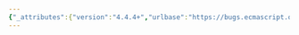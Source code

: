 ```yaml
---
{"_attributes":{"version":"4.4.4+","urlbase":"https://bugs.ecmascript.org/","maintainer":"dherman@mozilla.com"},"bug":{"bug_id":3230,"creation_ts":"2014-09-19 08:48:00 -0700","short_desc":"20.1.3.2, 20.1.3.3, 20.1.3.5: In-line notes for extended precision in Number.prototype.{toExponential, toFixed, toPrecision}","delta_ts":"2014-12-23 20:23:31 -0800","product":"Draft for 6th Edition","component":"editorial issue","version":"Rev 27: August 24, 2014 Draft","rep_platform":"All","op_sys":"All","bug_status":"RESOLVED","resolution":"FIXED","priority":"Normal","bug_severity":"normal","everconfirmed":true,"reporter":{"uid":"andrebargull","name":"André Bargull"},"assigned_to":{"uid":"allen","name":"Allen Wirfs-Brock"},"long_desc":[{"commentid":10197,"comment_count":0,"who":{"uid":"andrebargull","name":"André Bargull"},"bug_when":"2014-09-19 08:48:38 -0700","thetext":"20.1.3.2 Number.prototype.toExponential ( fractionDigits )\n20.1.3.3 Number.prototype.toFixed ( fractionDigits )\n20.1.3.5 Number.prototype.toPrecision ( precision )\n\nNumber.prototype.{toExponential, toFixed, toPrecision} allow extended precision (cf. chapter 16 and notes after each algorithm). It may be more obvious for readers to state this extension as in-lines notes in each algorithm (e.g. before/after step 10 in toExponential). \n\n\nRelated: https://bugzilla.mozilla.org/show_bug.cgi?id=1068612"},{"commentid":11008,"comment_count":1,"who":{"uid":"allen","name":"Allen Wirfs-Brock"},"bug_when":"2014-12-11 09:39:01 -0800","thetext":"fixed in rev30 editor's draft"},{"commentid":11201,"comment_count":2,"who":{"uid":"allen","name":"Allen Wirfs-Brock"},"bug_when":"2014-12-23 20:23:31 -0800","thetext":"fixed in rev30"}]}}
---
```

